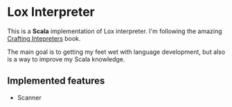 # Lox Interpreter

This is a **Scala** implementation of Lox interpreter. I'm following the amazing [Crafting Intepreters](http://craftinginterpreters.com/)
book. 

The main goal is to getting my feet wet with language development, but also is a way to improve my Scala knowledge.

## Implemented features

* Scanner